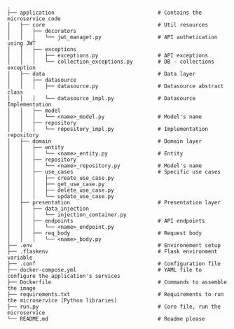     .
    ├── application                                 # Contains the microservice code                    
    │   ├── core                                    # Util resources
    │   │   ├── decorators
    │   │   │   └── jwt_managet.py                  # API authetication using JWT
    │   │   ├── exceptions
    │   │   │   ├── exceptions.py                   # API exceptions
    │   │   │   └── collection_exceptions.py        # DB - collections exception             
    │   ├── data                                    # Data layer
    │   │   ├── datasource
    │   │   │   ├── datasource.py                   # Datasource abstract class
    │   │   │   └── datasource_impl.py              # Datasource Implementation
    │   │   ├── model
    │   │   │   └── <name>_model.py                 # Model's name
    │   │   ├── repository
    │   │   │   └── repository_impl.py              # Implementation repository
    │   ├── domain                                  # Domain layer
    │   │   ├── entity
    │   │   │   └── <name>_entity.py                # Entity
    │   │   ├── repository
    │   │   │   └── <name>_repository.py            # Model's name
    │   │   ├── use_cases                           # Specific use cases
    │   │   │   ├── create_use_case.py
    │   │   │   ├── get_use_case.py
    │   │   │   ├── delete_use_case.py
    │   │   │   └── update_use_case.py              
    │   ├── presentation                            # Presentation layer
    │   │   ├── data_injection
    │   │   │   └── injection_container.py      
    │   │   ├── endpoints                           # API endpoints
    │   │   │   └── <name>_endpoint.py
    │   │   ├── req_body                            # Request body
    │   │   │   └── <name>_body.py      
    ├── .env                                        # Environement setup
    ├── .flaskenv                                   # Flask environment variable
    ├── .conf                                       # Configuration file
    ├── docker-compose.yml                          # YAML file to configure the application's services
    ├── Dockerfile                                  # Commands to assemble the image
    ├── requirements.txt                            # Requirements to run the microservice (Python libraries)
    ├── run.py                                      # Core file, run the microservice
    └── README.md                                   # Readme please
